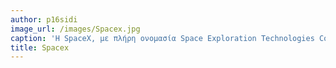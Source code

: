 ```yaml
---
author: p16sidi
image_url: /images/Spacex.jpg
caption: 'Η SpaceX, με πλήρη ονομασία Space Exploration Technologies Corp., είναι αμερικανική ιδιωτική εταιρεία αεροδιαστημικής τεχνολογίας και παροχής υπηρεσιών διαστημικών μεταφορών. Η έδρα της βρίσκεται στο Χόθορν της Καλιφόρνια, όπου και ιδρύθηκε το 2002 από τον επιχειρηματία Ίλον Μασκ, με στόχο να μειώσει το κόστος των διαστημικών μεταφορών και να αναπτύξει την τεχνολογία για τον εποικισμό του Άρη.'
title: Spacex
---
```

